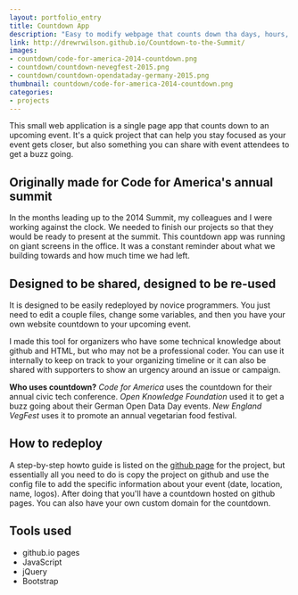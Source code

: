 ```yaml
---
layout: portfolio_entry
title: Countdown App
description: "Easy to modify webpage that counts down tha days, hours, and minutes to an upcoming event. Used to promote the Code for America Summit, the New England VegFest, and Open Data Day 2015. "
link: http://drewrwilson.github.io/Countdown-to-the-Summit/
images:
- countdown/code-for-america-2014-countdown.png
- countdown/countdown-nevegfest-2015.png
- countdown/countdown-opendataday-germany-2015.png
thumbnail: countdown/code-for-america-2014-countdown.png
categories:
- projects
---
```


This small web application is a single page app that counts down to an upcoming event. It's a quick project that can help you stay focused as your event gets closer, but also something you can share with event attendees to get a buzz going.


## Originally made for Code for America's annual summit
In the months leading up to the 2014 Summit, my colleagues and I were working against the clock. We needed to finish our projects so that they would be ready to present at the summit. This countdown app was running on giant screens in the office. It was a constant reminder about what we building towards and how much time we had left.

## Designed to be shared, designed to be re-used
It is designed to be easily redeployed by novice programmers. You just need to edit a couple files, change some variables, and then you have your own website countdown to your upcoming event.

I made this tool for organizers who have some technical knowledge about github and HTML, but who may not be a professional coder. You can use it internally to keep on track to your organizing timeline or it can also be shared with supporters to show an urgency around an issue or campaign.

**Who uses countdown?** *Code for America* uses the countdown for their annual civic tech conference. *Open Knowledge Foundation* used it to get a buzz going about their German Open Data Day events. *New England VegFest* uses it to promote an annual vegetarian food festival.

## How to redeploy
A step-by-step howto guide is listed on the [github page](https://github.com/drewrwilson/countdown-to-new-england-vegfest) for the project, but essentially all you need to do is copy the project on github and use the config file to add the specific information about your event (date, location, name, logos). After doing that you'll have a countdown hosted on github pages. You can also have your own custom domain for the countdown.

## Tools used
 * github.io pages
 * JavaScript
 * jQuery
 * Bootstrap
